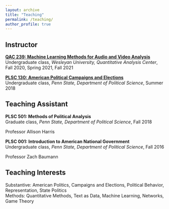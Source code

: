```yaml
---
layout: archive
title: "Teaching"
permalink: /teaching/
author_profile: true
---
```


## Instructor

<b>[QAC 239: Machine Learning Methods for Audio and Video Analysis](https://markusneumann.github.io/teaching/2020-fall-qac239)</b> <br>
Undergraduate class, <i>Wesleyan University, Quantitative Analysis Center</i>, Fall 2020, Spring 2021, Fall 2021

<b>[PLSC 130: American Political Campaigns and Elections](https://markusneumann.github.io/teaching/2018-summer-plsc130)</b> <br>
Undergraduate class, <i>Penn State, Department of Political Science</i>, Summer 2018

## Teaching Assistant

<b>PLSC 501: Methods	of	Political	Analysis</b> <br>
Graduate class, <i>Penn State, Department of Political Science</i>, Fall 2018

Professor Allison Harris

<b>PLSC 001: Introduction to American National Government</b> <br>
Undergraduate class, <i>Penn State, Department of Political Science</i>, Fall 2016

Professor Zach Baumann

## Teaching Interests

Substantive: American Politics, Campaigns and Elections, Political Behavior, Representation, State Politics<br>
Methods: Quantitative Methods, Text as Data, Machine Learning, Networks, Game Theory
